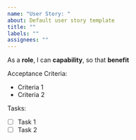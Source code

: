 ```yaml
---
name: "User Story: "
about: Default user story template
title: ""
labels: ""
assignees: ""
---
```


As a **role**, I can **capability**, so that **benefit**

Acceptance Criteria:

- Criteria 1
- Criteria 2

Tasks:

- [ ] Task 1
- [ ] Task 2

